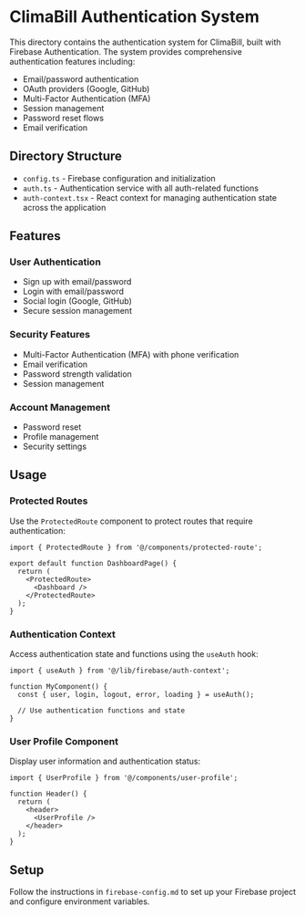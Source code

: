 # ClimaBill Authentication System

This directory contains the authentication system for ClimaBill, built with Firebase Authentication. The system provides comprehensive authentication features including:

- Email/password authentication
- OAuth providers (Google, GitHub)
- Multi-Factor Authentication (MFA)
- Session management
- Password reset flows
- Email verification

## Directory Structure

- `config.ts` - Firebase configuration and initialization
- `auth.ts` - Authentication service with all auth-related functions
- `auth-context.tsx` - React context for managing authentication state across the application

## Features

### User Authentication
- Sign up with email/password
- Login with email/password
- Social login (Google, GitHub)
- Secure session management

### Security Features
- Multi-Factor Authentication (MFA) with phone verification
- Email verification
- Password strength validation
- Session management

### Account Management
- Password reset
- Profile management
- Security settings

## Usage

### Protected Routes

Use the `ProtectedRoute` component to protect routes that require authentication:

```tsx
import { ProtectedRoute } from '@/components/protected-route';

export default function DashboardPage() {
  return (
    <ProtectedRoute>
      <Dashboard />
    </ProtectedRoute>
  );
}
```

### Authentication Context

Access authentication state and functions using the `useAuth` hook:

```tsx
import { useAuth } from '@/lib/firebase/auth-context';

function MyComponent() {
  const { user, login, logout, error, loading } = useAuth();
  
  // Use authentication functions and state
}
```

### User Profile Component

Display user information and authentication status:

```tsx
import { UserProfile } from '@/components/user-profile';

function Header() {
  return (
    <header>
      <UserProfile />
    </header>
  );
}
```

## Setup

Follow the instructions in `firebase-config.md` to set up your Firebase project and configure environment variables.
